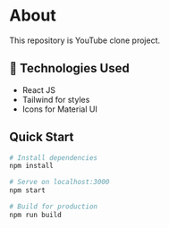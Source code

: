 <h1>About</h1>

<p>This repository is YouTube clone project.<p>

## 🧰 Technologies Used

- React JS
- Tailwind for styles
- Icons for Material UI

## Quick Start

```bash
# Install dependencies
npm install

# Serve on localhost:3000
npm start

# Build for production
npm run build
```

